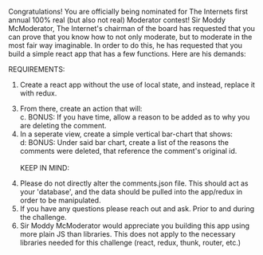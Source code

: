 Congratulations!  You are officially being nominated for The Internets first annual 100% real (but also not real) Moderator contest! Sir Moddy McModerator, The Internet's chairman of the board has requested that you can prove that you know how to not only moderate, but to moderate in the most fair way imaginable. In order to do this, he has requested that you build a simple react app that has a few functions.  Here are his demands:

REQUIREMENTS:
1. Create a react app without the use of local state, and instead, replace it with redux.
<!-- 2. Using the data provided, create a list view that can display data in an efficient manner.   -->
3. From there, create an action that will:
    <!-- <br>a. Allow you to delete a comment from the list. -->
    <!-- <br>b. Maintain a record of how many comments you have deleted so far -->
    <br>c. BONUS: If you have time, allow a reason to be added as to why you are deleting the comment.
4. In a seperate view, create a simple vertical bar-chart that shows:
    <!-- <br>a. How many comments you have deleted and are no longer active -->
    <!-- <br>b. How many comments are still active -->
    <!-- <br>c. How many comments Sir Moddy McModerator hates -->
    <br>d: BONUS: Under said bar chart, create a list of the reasons the comments were deleted, that reference the comment's original id.
<br><br>
KEEP IN MIND:
<!-- 1. Make sure there is a way to navigate between the two views. -->
<!-- 2. This app should function properly in at least the latest Firefox, Chrome and Edge Browsers (even though Sir Moddy McModerator hates Edge) -->
<!-- 3. when possible, please push your work up to git, as to establish a historical record of the work that you are completing. For the sake of this challenge, if its been an hour without pushing to git, might as well make another push. -->
4. Please do not directly alter the comments.json file.  This should act as your 'database', and the data should be pulled into the app/redux in order to be manipulated.
5. If you have any questions please reach out and ask. Prior to and during the challenge.  
6. Sir Moddy McModerator would appreciate you building this app using more plain JS than libraries. This does not apply to the necessary libraries needed for this challenge (react, redux, thunk, router, etc.)
